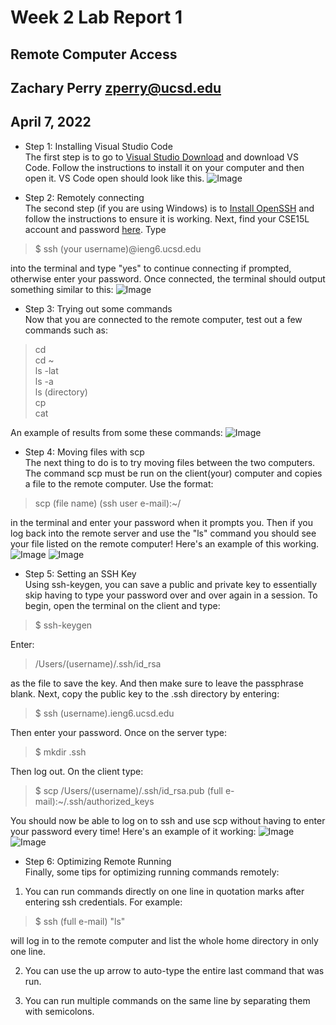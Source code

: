 # Week 2 Lab Report 1
## Remote Computer Access
## Zachary Perry zperry@ucsd.edu
## April 7, 2022

* Step 1: Installing Visual Studio Code<br>
The first step is to go to
[Visual Studio Download](https://code.visualstudio.com/download) and download VS Code. Follow the instructions to install it on your computer and then open it. VS Code open should look like this.
![Image](vscodeopen.png)

* Step 2: Remotely connecting<br>
The second step (if you are using Windows) is to [Install OpenSSH](https://docs.microsoft.com/en-us/windows-server/administration/openssh/openssh_install_firstuse) and follow the instructions to ensure it is working. Next, find your CSE15L account and password [here](https://sdacs.ucsd.edu/~icc/index.php). Type
>$ ssh (your username)@ieng6.ucsd.edu

into the terminal and type "yes" to continue connecting if prompted, otherwise enter your password. Once connected, the terminal should output something similar to this: ![Image](connectedtoremote.png)

* Step 3: Trying out some commands<br>
Now that you are connected to the remote computer, test out a few commands such as:
>cd<br>
cd ~<br>
ls -lat<br>
ls -a<br>
ls (directory)<br>
cp <br>
cat

An example of results from some these commands: ![Image](testingsomecommands.png)

* Step 4: Moving files with scp<br>
The next thing to do is to try moving files between the two computers. The command scp must be run on the client(your) computer and copies a file to the remote computer. Use the format:
>scp (file name) (ssh user e-mail):~/

in the terminal and enter your password when it prompts you. Then if you log back into the remote server and use the "ls" command you should see your file listed on the remote computer! Here's an example of this working.
![Image](workingscp.png)
![Image](workingscp2.png)

* Step 5: Setting an SSH Key<br>
Using ssh-keygen, you can save a public and private key to essentially skip having to type your password over and over again in a session. To begin, open the terminal on the client and type:
>$ ssh-keygen<br>

Enter: 
>/Users/(username)/.ssh/id_rsa<br>

as the file to save the key. And then make sure to leave the passphrase blank. Next, copy the public key to the .ssh directory by entering:
>$ ssh (username).ieng6.ucsd.edu

Then enter your password. Once on the server type:
>$ mkdir .ssh

Then log out. On the client type:
>$ scp /Users/(username)/.ssh/id_rsa.pub (full e-mail):~/.ssh/authorized_keys

You should now be able to log on to ssh and use scp without having to enter your password every time! Here's an example of it working:
![Image](ssh-keygen-working.png)
![Image](ssh-keygen-working2.png)

* Step 6: Optimizing Remote Running<br>
Finally, some tips for optimizing running commands remotely: 
1. You can run commands directly on one line in quotation marks after entering ssh credentials. For example:
>$ ssh (full e-mail) "ls" 

will log in to the remote computer and list the whole home directory in only one line.

2. You can use the up arrow to auto-type the entire last command that was run.

3. You can run multiple commands on the same line by separating them with semicolons.
